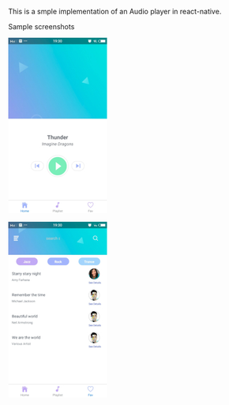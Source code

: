 This is a smple implementation of an Audio player in react-native.


Sample screenshots

![alt text](https://github.com/appcoreopc/playRack/blob/master/1.jpg)


![alt text](https://github.com/appcoreopc/playRack/blob/master/2.jpg)
